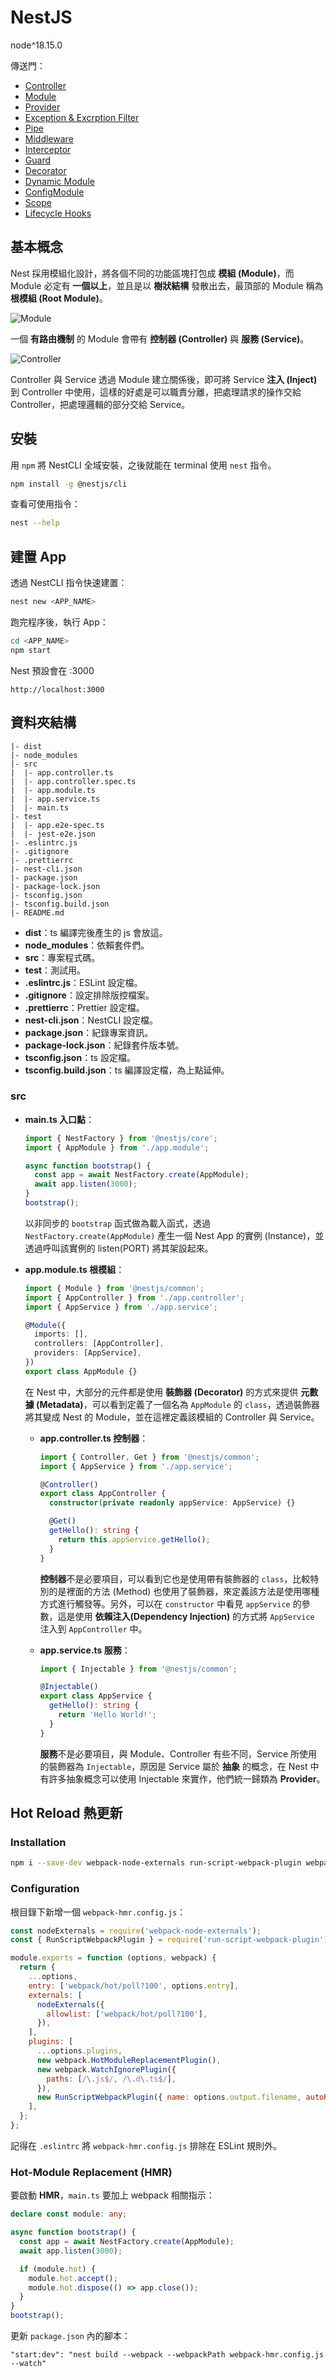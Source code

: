 # NestJS

node^18.15.0

傳送門：

- [Controller](./tutorial/CONTROLLER.md)
- [Module](./tutorial/MODULE.md)
- [Provider](./tutorial/PROVIDER.md)
- [Exception & Excrption Filter](./tutorial/EXCEPTION.md)
- [Pipe](./tutorial/PIPE.md)
- [Middleware](./tutorial/MIDDLEWARE.md)
- [Interceptor](./tutorial/INTERCEPTOR.md)
- [Guard](./tutorial/GUARD.md)
- [Decorator](./tutorial/DDECORATOR.md)
- [Dynamic Module](./tutorial/DYNAMICMODULE.md)
- [ConfigModule](./tutorial/CONFIGMODULE.md)
- [Scope](./tutorial/SCOPE.md)
- [Lifecycle Hooks](./tutorial/LIFECYCLEKOOKS.md)

## 基本概念

Nest 採用模組化設計，將各個不同的功能區塊打包成 **模組 (Module)**，而 Module 必定有 **一個以上**，並且是以 **樹狀結構** 發散出去，最頂部的 Module 稱為 **根模組 (Root Module)**。

![Module](./tutorial/imgs/n1.png)

一個 **有路由機制** 的 Module 會帶有 **控制器 (Controller)** 與 **服務 (Service)**。

![Controller](./tutorial/imgs/n2.png)

Controller 與 Service 透過 Module 建立關係後，即可將 Service **注入 (Inject)** 到 Controller 中使用，這樣的好處是可以職責分離，把處理請求的操作交給 Controller，把處理邏輯的部分交給 Service。

## 安裝

用 `npm` 將 NestCLI 全域安裝，之後就能在 terminal 使用 `nest` 指令。

```bash
npm install -g @nestjs/cli
```

查看可使用指令：

```bash
nest --help
```

## 建置 App

透過 NestCLI 指令快速建置：

```bash
nest new <APP_NAME>
```

跑完程序後，執行 App：

```bash
cd <APP_NAME>
npm start
```

Nest 預設會在 :3000

```url
http://localhost:3000
```

## 資料夾結構

```text
|- dist
|- node_modules
|- src
|  |- app.controller.ts
|  |- app.controller.spec.ts
|  |- app.module.ts
|  |- app.service.ts
|  |- main.ts
|- test
|  |- app.e2e-spec.ts
|  |- jest-e2e.json
|- .eslintrc.js
|- .gitignore
|- .prettierrc
|- nest-cli.json
|- package.json
|- package-lock.json
|- tsconfig.json
|- tsconfig.build.json
|- README.md
```

- **dist**：ts 編譯完後產生的 js 會放這。
- **node_modules**：依賴套件們。
- **src**：專案程式碼。
- **test**：測試用。
- **.eslintrc.js**：ESLint 設定檔。
- **.gitignore**：設定排除版控檔案。
- **.prettierrc**：Prettier 設定檔。
- **nest-cli.json**：NestCLI 設定檔。
- **package.json**：紀錄專案資訊。
- **package-lock.json**：紀錄套件版本號。
- **tsconfig.json**：ts 設定檔。
- **tsconfig.build.json**：ts 編譯設定檔，為上點延伸。

### src

- **main.ts 入口點**：

  ```ts
  import { NestFactory } from '@nestjs/core';
  import { AppModule } from './app.module';

  async function bootstrap() {
    const app = await NestFactory.create(AppModule);
    await app.listen(3000);
  }
  bootstrap();
  ```

  以非同步的 `bootstrap` 函式做為載入函式，透過 `NestFactory.create(AppModule)` 產生一個 Nest App 的實例 (Instance)，並透過呼叫該實例的 listen(PORT) 將其架設起來。

- **app.module.ts 根模組**：

  ```ts
  import { Module } from '@nestjs/common';
  import { AppController } from './app.controller';
  import { AppService } from './app.service';

  @Module({
    imports: [],
    controllers: [AppController],
    providers: [AppService],
  })
  export class AppModule {}
  ```

  在 Nest 中，大部分的元件都是使用 **裝飾器 (Decorator)** 的方式來提供 **元數據 (Metadata)**，可以看到定義了一個名為 `AppModule` 的 `class`，透過裝飾器將其變成 Nest 的 Module，並在這裡定義該模組的 Controller 與 Service。

  - **app.controller.ts 控制器**：

    ```ts
    import { Controller, Get } from '@nestjs/common';
    import { AppService } from './app.service';

    @Controller()
    export class AppController {
      constructor(private readonly appService: AppService) {}

      @Get()
      getHello(): string {
        return this.appService.getHello();
      }
    }
    ```

    **控制器**不是必要項目，可以看到它也是使用帶有裝飾器的 `class`，比較特別的是裡面的方法 (Method) 也使用了裝飾器，來定義該方法是使用哪種方式進行觸發等。另外，可以在 `constructor` 中看見 `appService` 的參數，這是使用 **依賴注入(Dependency Injection)** 的方式將 `AppService` 注入到 `AppController` 中。

  - **app.service.ts 服務**：

    ```ts
    import { Injectable } from '@nestjs/common';

    @Injectable()
    export class AppService {
      getHello(): string {
        return 'Hello World!';
      }
    }
    ```

    **服務**不是必要項目，與 Module、Controller 有些不同，Service 所使用的裝飾器為 `Injectable`，原因是 Service 屬於 **抽象** 的概念，在 Nest 中有許多抽象概念可以使用 Injectable 來實作，他們統一歸類為 **Provider**。

## Hot Reload 熱更新

### Installation

```bash
npm i --save-dev webpack-node-externals run-script-webpack-plugin webpack
```

### Configuration

根目錄下新增一個 `webpack-hmr.config.js`：

```js
const nodeExternals = require('webpack-node-externals');
const { RunScriptWebpackPlugin } = require('run-script-webpack-plugin');

module.exports = function (options, webpack) {
  return {
    ...options,
    entry: ['webpack/hot/poll?100', options.entry],
    externals: [
      nodeExternals({
        allowlist: ['webpack/hot/poll?100'],
      }),
    ],
    plugins: [
      ...options.plugins,
      new webpack.HotModuleReplacementPlugin(),
      new webpack.WatchIgnorePlugin({
        paths: [/\.js$/, /\.d\.ts$/],
      }),
      new RunScriptWebpackPlugin({ name: options.output.filename, autoRestart: false }),
    ],
  };
};
```

記得在 `.eslintrc` 將 `webpack-hmr.config.js` 排除在 ESLint 規則外。

### Hot-Module Replacement (HMR)

要啟動 **HMR**，`main.ts` 要加上 webpack 相關指示：

```ts
declare const module: any;

async function bootstrap() {
  const app = await NestFactory.create(AppModule);
  await app.listen(3000);

  if (module.hot) {
    module.hot.accept();
    module.hot.dispose(() => app.close());
  }
}
bootstrap();
```

更新 `package.json` 內的腳本：

```text
"start:dev": "nest build --webpack --webpackPath webpack-hmr.config.js --watch"
```
